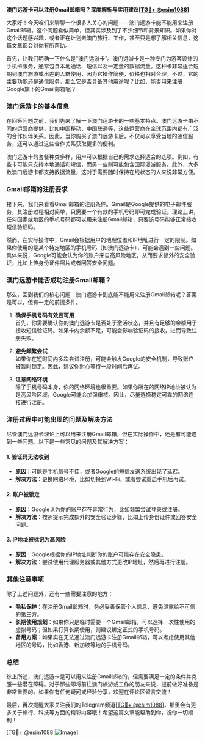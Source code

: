 **澳门远游卡可以注册Gmail邮箱吗？深度解析与实用建议[[TG💪+ @esim1088](https://t.me/s/esim1088)]**

大家好！今天咱们来聊聊一个很多人关心的问题——澳门远游卡能不能用来注册Gmail邮箱。这个问题看似简单，但其实涉及到了不少细节和背景知识。如果你对这个话题感兴趣，或者正在计划去澳门旅行、工作，甚至只是想了解相关信息，这篇文章都会对你有所帮助。

首先，让我们明确一下什么是“澳门远游卡”。澳门远游卡是一种专门为游客设计的手机卡服务，通常包含本地通话、短信以及一定量的数据流量。这种卡非常适合短期到澳门旅游或出差的人群使用，因为它操作简便，价格也相对合理。不过，它的主要功能还是通信服务，那么它是否具备其他用途呢？比如，能否用来注册Google旗下的Gmail邮箱呢？

### **澳门远游卡的基本信息**

在回答问题之前，我们先来了解一下澳门远游卡的一些基本特点。澳门远游卡由不同的运营商提供，比如中国移动、中国联通等，这些运营商在全球范围内都有广泛的合作伙伴关系。因此，当你购买了澳门远游卡后，不仅可以享受当地的通信服务，还可以通过这些合作关系获取更多的便利。

澳门远游卡的套餐种类多样，用户可以根据自己的需求选择适合的选项。例如，有些卡可能只支持本地通话和短信，而另一些则可能包含国际漫游服务。此外，大多数澳门远游卡都支持数据流量，这对于需要随时保持在线状态的人来说非常方便。

### **Gmail邮箱的注册要求**

接下来，我们来看看Gmail邮箱的注册条件。Gmail是Google提供的电子邮件服务，其注册过程相对简单，只需要一个有效的手机号码即可完成验证。理论上讲，任何国家或地区的手机号码都可以用来注册Gmail邮箱，只要该号码能够正常接收短信验证码。

然而，在实际操作中，Gmail会根据用户的地理位置和IP地址进行一定的限制。如果你使用的是某个特定地区的手机号码（如澳门远游卡），可能会遇到一些问题。具体来说，Google可能会认为你的账户来自高风险地区，从而要求额外的安全验证，比如上传身份证件照片或者回答安全问题。

### **澳门远游卡能否成功注册Gmail邮箱？**

那么，回到我们的核心问题：澳门远游卡到底能不能用来注册Gmail邮箱呢？答案是可以，但有一定的前提条件。

1. **确保手机号码有效且可用**  
   首先，你需要确认你的澳门远游卡是否处于激活状态，并且有足够的余额用于接收短信验证码。如果卡内余额不足，可能会影响验证码的接收，进而导致注册失败。

2. **避免频繁尝试**  
   如果你在短时间内多次尝试注册，可能会触发Google的安全机制，导致账户被暂时锁定。因此，建议你耐心等待一段时间后再试。

3. **注意网络环境**  
   除了手机号码本身，你的网络环境也很重要。如果你所在的网络IP地址被认为是高风险区域，Google可能会加强审核。因此，尽量选择稳定可靠的网络连接进行注册。

### **注册过程中可能出现的问题及解决方法**

尽管澳门远游卡理论上可以用来注册Gmail邮箱，但在实际操作中，还是有可能遇到一些问题。以下是一些常见的问题及其解决方案：

#### **1. 验证码无法收到**
   - **原因**：可能是手机信号不佳，或者Google的短信发送系统出现了延迟。
   - **解决方法**：更换网络环境，比如切换到Wi-Fi，或者尝试重启手机后再试。

#### **2. 账户被锁定**
   - **原因**：Google认为你的账户存在异常行为，比如频繁尝试登录或注册。
   - **解决方法**：按照提示完成额外的安全验证步骤，比如上传身份证件或回答安全问题。

#### **3. IP地址被标记为高风险**
   - **原因**：Google根据你的IP地址判断你的账户可能存在安全隐患。
   - **解决方法**：尝试使用代理服务器或其他方式更改IP地址，然后再进行注册。

### **其他注意事项**

除了上述问题外，还有一些需要注意的地方：

- **隐私保护**：在注册Gmail邮箱时，务必妥善保管个人信息，避免泄露给不可信的第三方。
- **长期使用规划**：如果你只是临时需要一个Gmail邮箱，可以选择一次性使用的虚拟号码；但如果打算长期使用，则建议绑定正式的手机号码。
- **备用方案**：如果实在无法通过澳门远游卡注册Gmail邮箱，可以考虑使用其他地区的号码，比如香港、新加坡等地的手机号码。

### **总结**

综上所述，澳门远游卡是可以用来注册Gmail邮箱的，但需要满足一定的条件并克服一些潜在障碍。对于那些即将前往澳门旅游或工作的朋友来说，提前做好准备是非常重要的。如果你有任何疑问或经验分享，欢迎在评论区留言交流！

最后，再次提醒大家关注我们的Telegram频道[[TG💪+ @esim1088](https://t.me/s/esim1088)]，那里会有更多关于旅行、科技等方面的精彩内容哦！希望这篇文章能帮助到你，祝你一切顺利！

[[TG💪+ @esim1088](https://t.me/s/esim1088) ![Image](https://i.postimg.cc/4NQfJmqS/Snipaste-2025-05-13-00-14-12.png)]